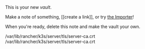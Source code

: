 This is your new *vault*.

Make a note of something, [[create a link]], or try [the Importer](https://help.obsidian.md/Plugins/Importer)!

When you're ready, delete this note and make the vault your own.

/var/lib/rancher/k3s/server/tls/server-ca.crt
/var/lib/rancher/k3s/server/tls/server-ca.crt